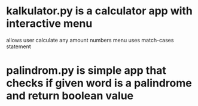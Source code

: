 # kalkulator.py is a calculator app with interactive menu 
allows user calculate any amount numbers 
menu uses match-cases statement


# palindrom.py is simple app that checks if given word is a palindrome and return boolean value 
 
